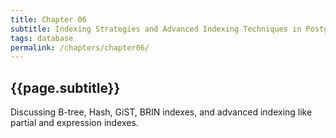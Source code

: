```yaml
---
title: Chapter 06
subtitle: Indexing Strategies and Advanced Indexing Techniques in PostgreSQL
tags: database
permalink: /chapters/chapter06/
---
```

## {{page.subtitle}}

Discussing B-tree, Hash, GiST, BRIN indexes, and advanced indexing like partial and expression indexes.
